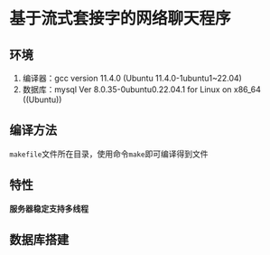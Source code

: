# 基于流式套接字的网络聊天程序

## 环境

1. 编译器：gcc version 11.4.0 (Ubuntu 11.4.0-1ubuntu1~22.04)
2. 数据库：mysql  Ver 8.0.35-0ubuntu0.22.04.1 for Linux on x86_64 ((Ubuntu))

## 编译方法

`makefile`文件所在目录，使用命令`make`即可编译得到文件

## 特性

**服务器稳定支持多线程**

## 数据库搭建